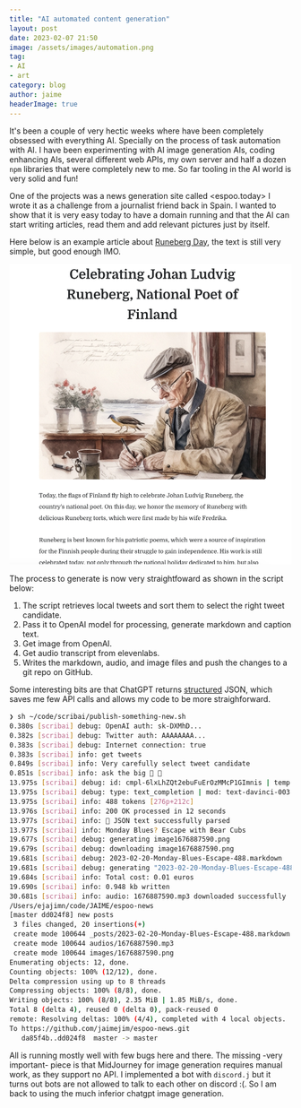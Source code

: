 ```yaml
---
title: "AI automated content generation"
layout: post
date: 2023-02-07 21:50
image: /assets/images/automation.png
tag:
- AI
- art
category: blog
author: jaime
headerImage: true
---
```


It's been a couple of very hectic weeks where have been completely obsessed with everything AI. Specially on the process of task automation with AI. I have been experimenting with AI image generation AIs, coding enhancing AIs, several different web APIs, my own server and half a dozen `npm` libraries that were completely new to me. So far tooling in the AI world is very solid and fun!

One of the projects was a news generation site called <espoo.today> I wrote it as a challenge from a journalist friend back in Spain. I wanted to show that it is very easy today to have a domain running and that the AI can start writing articles, read them and add relevant pictures just by itself.

Here below is an example article about [Runeberg Day](https://espoo.today/2023/02/05/Celebrating-Johan-Ludvig-591/), the text is still very simple, but good enough IMO. 

![espoo](/assets/images/espoo-today.png)

The process to generate is now very straightfoward as shown in the script below: 
1. The script retrieves local tweets and sort them to select the right tweet candidate.
2. Pass it to OpenAI model for processing, generate markdown and caption text.
3. Get image from OpenAI.
4. Get audio transcript from elevenlabs.
5. Writes the markdown, audio, and image files and push the changes to a git repo on GitHub.

Some interesting bits are that ChatGPT returns [structured](https://jaime.win/chat-gpt/) JSON, which saves me few API calls and allows my code to be more straighforward.

```sh
❯ sh ~/code/scribai/publish-something-new.sh
0.380s [scribai] debug: OpenAI auth: sk-DXMhD...
0.382s [scribai] debug: Twitter auth: AAAAAAAA...
0.383s [scribai] debug: Internet connection: true
0.383s [scribai] info: get tweets
0.849s [scribai] info: Very carefully select tweet candidate
0.851s [scribai] info: ask the big 🤖 🧠 
13.975s [scribai] debug: id: cmpl-6lxLhZQt2ebuFuErOzMMcP1GImnis | temp: 0.8
13.975s [scribai] debug: type: text_completion | mod: text-davinci-003
13.975s [scribai] info: 488 tokens [276p+212c]
13.976s [scribai] info: 200 OK processed in 12 seconds
13.977s [scribai] info: 🙈 JSON text successfully parsed
13.977s [scribai] info: Monday Blues? Escape with Bear Cubs
19.677s [scribai] debug: generating image1676887590.png
19.679s [scribai] debug: downloading image1676887590.png
19.681s [scribai] debug: 2023-02-20-Monday-Blues-Escape-488.markdown
19.681s [scribai] debug: generating "2023-02-20-Monday-Blues-Escape-488.markdown" contents
19.684s [scribai] info: Total cost: 0.01 euros
19.690s [scribai] info: 0.948 kb written
30.681s [scribai] info: audio: 1676887590.mp3 downloaded successfully
/Users/ejajimn/code/JAIME/espoo-news
[master dd024f8] new posts
 3 files changed, 20 insertions(+)
 create mode 100644 _posts/2023-02-20-Monday-Blues-Escape-488.markdown
 create mode 100644 audios/1676887590.mp3
 create mode 100644 images/1676887590.png
Enumerating objects: 12, done.
Counting objects: 100% (12/12), done.
Delta compression using up to 8 threads
Compressing objects: 100% (8/8), done.
Writing objects: 100% (8/8), 2.35 MiB | 1.85 MiB/s, done.
Total 8 (delta 4), reused 0 (delta 0), pack-reused 0
remote: Resolving deltas: 100% (4/4), completed with 4 local objects.
To https://github.com/jaimejim/espoo-news.git
   da85f4b..dd024f8  master -> master
```

All is running mostly well with few bugs here and there. The missing -very important- piece is that MidJourney for image generation requires manual work, as they support no API. I implemented a bot with `discord.j` but it turns out bots are not allowed to talk to each other on discord :(. So I am back to using the much inferior chatgpt image generation.
